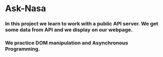 # Ask-Nasa

### In this project we learn to work with a public API server. We get some data from API and we display on our webpage.

### We practice DOM manipulation and Asynchronous Programming.